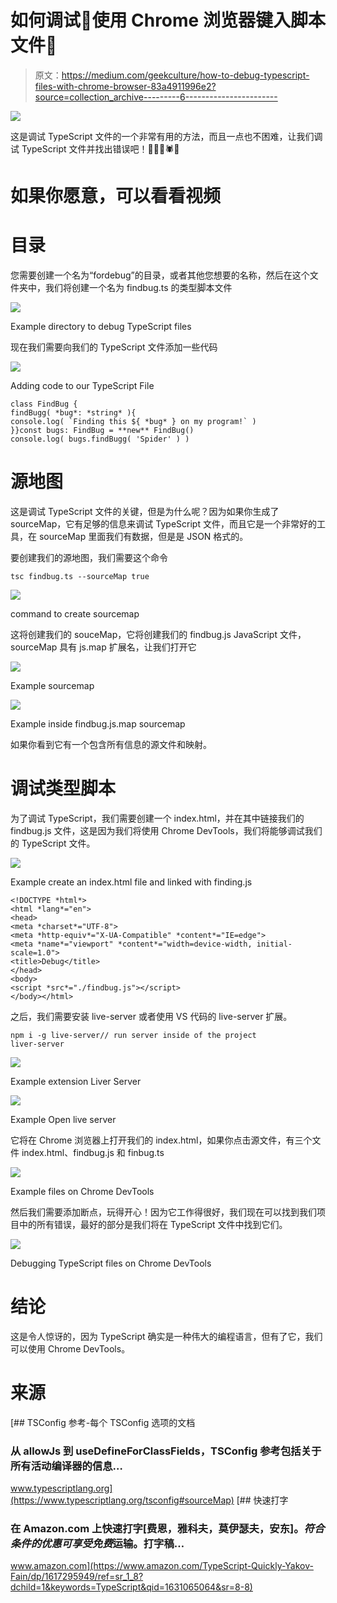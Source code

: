# 如何调试🐞使用 Chrome 浏览器键入脚本文件🐛

> 原文：<https://medium.com/geekculture/how-to-debug-typescript-files-with-chrome-browser-83a4911996e2?source=collection_archive---------6----------------------->

![](img/a55af533e18129beee410263cf626038.png)

这是调试 TypeScript 文件的一个非常有用的方法，而且一点也不困难，让我们调试 TypeScript 文件并找出错误吧！🦗🐌🐛🕷🐞

# 如果你愿意，可以看看视频

# 目录

您需要创建一个名为“fordebug”的目录，或者其他您想要的名称，然后在这个文件夹中，我们将创建一个名为 findbug.ts 的类型脚本文件

![](img/dfe5a5118a6c31f395964e068b628288.png)

Example directory to debug TypeScript files

现在我们需要向我们的 TypeScript 文件添加一些代码

![](img/cfe957c6109c08525e3756cfad17f2da.png)

Adding code to our TypeScript File

```
class FindBug {
findBugg( *bug*: *string* ){
console.log( `Finding this ${ *bug* } on my program!` )
}}const bugs: FindBug = **new** FindBug()
console.log( bugs.findBugg( 'Spider' ) )
```

# 源地图

这是调试 TypeScript 文件的关键，但是为什么呢？因为如果你生成了 sourceMap，它有足够的信息来调试 TypeScript 文件，而且它是一个非常好的工具，在 sourceMap 里面我们有数据，但是是 JSON 格式的。

要创建我们的源地图，我们需要这个命令

```
tsc findbug.ts --sourceMap true
```

![](img/47770083eebb3261cd271238f512e307.png)

command to create sourcemap

这将创建我们的 souceMap，它将创建我们的 findbug.js JavaScript 文件，sourceMap 具有 js.map 扩展名，让我们打开它

![](img/4aa72700ffd5f0d33867ffd0928a17c3.png)

Example sourcemap

![](img/2eb0e79be5fb99eda8cd1cdf649a54d3.png)

Example inside findbug.js.map sourcemap

如果你看到它有一个包含所有信息的源文件和映射。

# 调试类型脚本

为了调试 TypeScript，我们需要创建一个 index.html，并在其中链接我们的 findbug.js 文件，这是因为我们将使用 Chrome DevTools，我们将能够调试我们的 TypeScript 文件。

![](img/d7bd237f4c78f1a56e862dec80d1af71.png)

Example create an index.html file and linked with finding.js

```
<!DOCTYPE *html*>
<html *lang*="en">
<head>
<meta *charset*="UTF-8">
<meta *http-equiv*="X-UA-Compatible" *content*="IE=edge">
<meta *name*="viewport" *content*="width=device-width, initial-scale=1.0">
<title>Debug</title>
</head>
<body>
<script *src*="./findbug.js"></script>
</body></html>
```

之后，我们需要安装 live-server 或者使用 VS 代码的 live-server 扩展。

```
npm i -g live-server// run server inside of the project
liver-server
```

![](img/15da0aa4cde433702b3f5bffa8239732.png)

Example extension Liver Server

![](img/0ed44fe22531437a2cca66871467bfb8.png)

Example Open live server

它将在 Chrome 浏览器上打开我们的 index.html，如果你点击源文件，有三个文件 index.html、findbug.js 和 finbug.ts

![](img/bb8bec479d2a4a2bf098bb0843bd957e.png)

Example files on Chrome DevTools

然后我们需要添加断点，玩得开心！因为它工作得很好，我们现在可以找到我们项目中的所有错误，最好的部分是我们将在 TypeScript 文件中找到它们。

![](img/09f1e7f6f4ca1ddfefcb9fa46e6ade7c.png)

Debugging TypeScript files on Chrome DevTools

# 结论

这是令人惊讶的，因为 TypeScript 确实是一种伟大的编程语言，但有了它，我们可以使用 Chrome DevTools。

# 来源

 [## TSConfig 参考-每个 TSConfig 选项的文档

### 从 allowJs 到 useDefineForClassFields，TSConfig 参考包括关于所有活动编译器的信息…

www.typescriptlang.org](https://www.typescriptlang.org/tsconfig#sourceMap) [](https://www.amazon.com/TypeScript-Quickly-Yakov-Fain/dp/1617295949/ref=sr_1_8?dchild=1&keywords=TypeScript&qid=1631065064&sr=8-8) [## 快速打字

### 在 Amazon.com 上快速打字[费恩，雅科夫，莫伊瑟夫，安东]。*符合条件的优惠可享受免费*运输。打字稿…

www.amazon.com](https://www.amazon.com/TypeScript-Quickly-Yakov-Fain/dp/1617295949/ref=sr_1_8?dchild=1&keywords=TypeScript&qid=1631065064&sr=8-8)